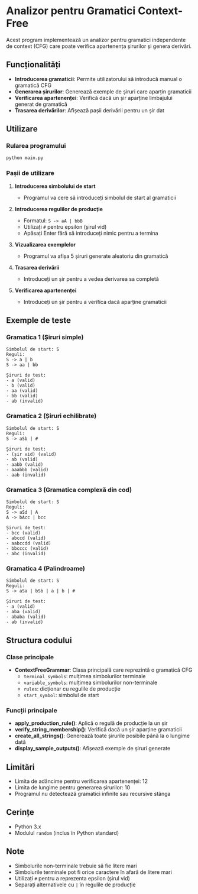 # Analizor pentru Gramatici Context-Free

Acest program implementează un analizor pentru gramatici independente de context (CFG) care poate verifica apartenența șirurilor și genera derivări.

## Funcționalități

- **Introducerea gramaticii**: Permite utilizatorului să introducă manual o gramatică CFG
- **Generarea șirurilor**: Generează exemple de șiruri care aparțin gramaticii
- **Verificarea apartenenței**: Verifică dacă un șir aparține limbajului generat de gramatică
- **Trasarea derivărilor**: Afișează pașii derivării pentru un șir dat

## Utilizare

### Rularea programului

```bash
python main.py
```

### Pașii de utilizare

1. **Introducerea simbolului de start**
   - Programul va cere să introduceți simbolul de start al gramaticii

2. **Introducerea regulilor de producție**
   - Formatul: `S -> aA | bbB`
   - Utilizați `#` pentru epsilon (șirul vid)
   - Apăsați Enter fără să introduceți nimic pentru a termina

3. **Vizualizarea exemplelor**
   - Programul va afișa 5 șiruri generate aleatoriu din gramatică

4. **Trasarea derivării**
   - Introduceți un șir pentru a vedea derivarea sa completă

5. **Verificarea apartenenței**
   - Introduceți un șir pentru a verifica dacă aparține gramaticii

## Exemple de teste

### Gramatica 1 (Șiruri simple)
```
Simbolul de start: S
Reguli:
S -> a | b
S -> aa | bb

Șiruri de test:
- a (valid)
- b (valid)
- aa (valid)
- bb (valid)
- ab (invalid)
```

### Gramatica 2 (Șiruri echilibrate)
```
Simbolul de start: S
Reguli:
S -> aSb | #

Șiruri de test:
- (șir vid) (valid)
- ab (valid)
- aabb (valid)
- aaabbb (valid)
- aab (invalid)
```

### Gramatica 3 (Gramatica complexă din cod)
```
Simbolul de start: S
Reguli:
S -> aSd | A
A -> bAcc | bcc

Șiruri de test:
- bcc (valid)
- abccd (valid)
- aabccdd (valid)
- bbcccc (valid)
- abc (invalid)
```

### Gramatica 4 (Palindroame)
```
Simbolul de start: S
Reguli:
S -> aSa | bSb | a | b | #

Șiruri de test:
- a (valid)
- aba (valid)
- ababa (valid)
- ab (invalid)
```

## Structura codului

### Clase principale

- **ContextFreeGrammar**: Clasa principală care reprezintă o gramatică CFG
  - `terminal_symbols`: mulțimea simbolurilor terminale
  - `variable_symbols`: mulțimea simbolurilor non-terminale
  - `rules`: dicționar cu regulile de producție
  - `start_symbol`: simbolul de start

### Funcții principale

- **apply_production_rule()**: Aplică o regulă de producție la un șir
- **verify_string_membership()**: Verifică dacă un șir aparține gramaticii
- **create_all_strings()**: Generează toate șirurile posibile până la o lungime dată
- **display_sample_outputs()**: Afișează exemple de șiruri generate

## Limitări

- Limita de adâncime pentru verificarea apartenenței: 12
- Limita de lungime pentru generarea șirurilor: 10
- Programul nu detectează gramatici infinite sau recursive stânga

## Cerințe

- Python 3.x
- Modulul `random` (inclus în Python standard)

## Note

- Simbolurile non-terminale trebuie să fie litere mari
- Simbolurile terminale pot fi orice caractere în afară de litere mari
- Utilizați `#` pentru a reprezenta epsilon (șirul vid)
- Separați alternativele cu `|` în regulile de producție

